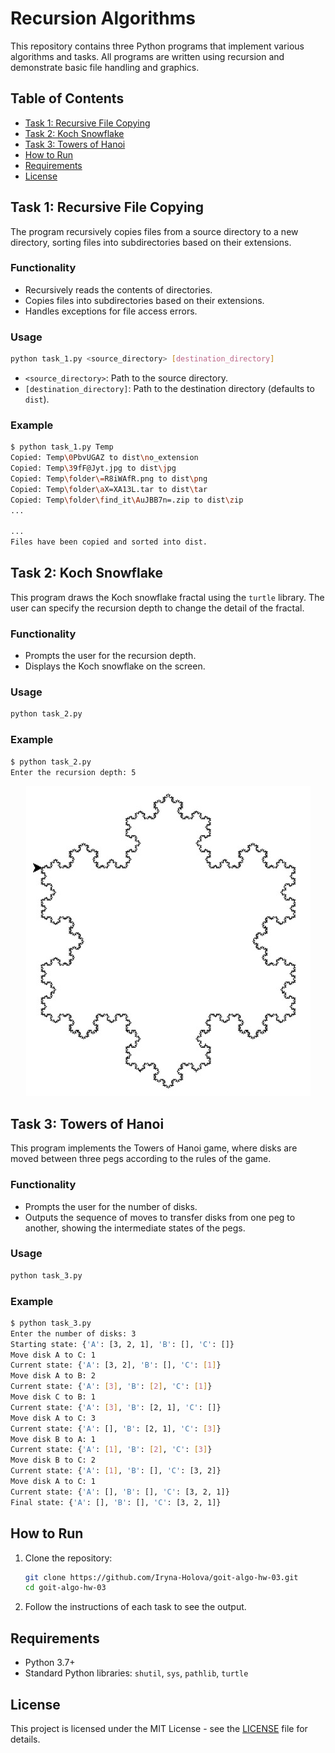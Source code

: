 # Recursion Algorithms

This repository contains three Python programs that implement various algorithms and tasks. All programs are written using recursion and demonstrate basic file handling and graphics.

## Table of Contents

- [Task 1: Recursive File Copying](#task-1-recursive-file-copying)
- [Task 2: Koch Snowflake](#task-2-koch-snowflake)
- [Task 3: Towers of Hanoi](#task-3-towers-of-hanoi)
- [How to Run](#how-to-run)
- [Requirements](#requirements)
- [License](#license)

## Task 1: Recursive File Copying

The program recursively copies files from a source directory to a new directory, sorting files into subdirectories based on their extensions.

### Functionality

- Recursively reads the contents of directories.
- Copies files into subdirectories based on their extensions.
- Handles exceptions for file access errors.

### Usage

```bash
python task_1.py <source_directory> [destination_directory]
```

- `<source_directory>`: Path to the source directory.
- `[destination_directory]`: Path to the destination directory (defaults to `dist`).

### Example

```bash
$ python task_1.py Temp
Copied: Temp\0PbvUGAZ to dist\no_extension
Copied: Temp\39fF@Jyt.jpg to dist\jpg
Copied: Temp\folder\=R8iWAfR.png to dist\png
Copied: Temp\folder\aX=XA13L.tar to dist\tar
Copied: Temp\folder\find_it\AuJBB7n=.zip to dist\zip
...

...
Files have been copied and sorted into dist.
```

## Task 2: Koch Snowflake

This program draws the Koch snowflake fractal using the `turtle` library. The user can specify the recursion depth to change the detail of the fractal.

### Functionality

- Prompts the user for the recursion depth.
- Displays the Koch snowflake on the screen.

### Usage

```bash
python task_2.py
```

### Example

```bash
$ python task_2.py
Enter the recursion depth: 5
```

<div align="center">
    <img src="assets/Screenshot.jpg" alt="Koch Snowflake"/>
</div>

## Task 3: Towers of Hanoi

This program implements the Towers of Hanoi game, where disks are moved between three pegs according to the rules of the game.

### Functionality

- Prompts the user for the number of disks.
- Outputs the sequence of moves to transfer disks from one peg to another, showing the intermediate states of the pegs.

### Usage

```bash
python task_3.py
```

### Example

```bash
$ python task_3.py
Enter the number of disks: 3
Starting state: {'A': [3, 2, 1], 'B': [], 'C': []}
Move disk A to C: 1
Current state: {'A': [3, 2], 'B': [], 'C': [1]}
Move disk A to B: 2
Current state: {'A': [3], 'B': [2], 'C': [1]}
Move disk C to B: 1
Current state: {'A': [3], 'B': [2, 1], 'C': []}
Move disk A to C: 3
Current state: {'A': [], 'B': [2, 1], 'C': [3]}
Move disk B to A: 1
Current state: {'A': [1], 'B': [2], 'C': [3]}
Move disk B to C: 2
Current state: {'A': [1], 'B': [], 'C': [3, 2]}
Move disk A to C: 1
Current state: {'A': [], 'B': [], 'C': [3, 2, 1]}
Final state: {'A': [], 'B': [], 'C': [3, 2, 1]}
```

## How to Run

1. Clone the repository:

   ```bash
   git clone https://github.com/Iryna-Holova/goit-algo-hw-03.git
   cd goit-algo-hw-03
   ```

2. Follow the instructions of each task to see the output.

## Requirements

- Python 3.7+
- Standard Python libraries: `shutil`, `sys`, `pathlib`, `turtle`

## License

This project is licensed under the MIT License - see the [LICENSE](./LICENSE) file for details.
